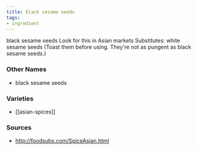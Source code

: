 ```yaml
---
title: black sesame seeds
tags:
- ingredient
---
```

black sesame seeds Look for this in Asian markets Substitutes: white sesame seeds (Toast them before using. They're not as pungent as black sesame seeds.)

### Other Names

* black sesame seeds

### Varieties

* [[asian-spices]]

### Sources
* http://foodsubs.com/SpiceAsian.html
